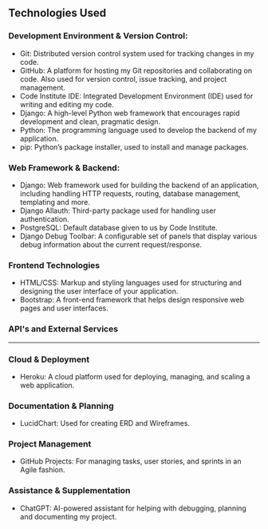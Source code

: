 ## Technologies Used

### **Development Environment & Version Control:**

- Git: Distributed version control system used for tracking changes in my code.
- GitHub: A platform for hosting my Git repositories and collaborating on code. Also used for version control, issue tracking, and project management.
- Code Institute IDE: Integrated Development Environment (IDE) used for writing and editing my code.
- Django: A high-level Python web framework that encourages rapid development and clean, pragmatic design.
- Python: The programming language used to develop the backend of my application.
- pip: Python’s package installer, used to install and manage packages.

### **Web Framework & Backend:**

- Django: Web framework used for building the backend of an application, including handling HTTP requests, routing, database management, templating and more.
- Django Allauth: Third-party package used for handling user authentication.
- PostgreSQL: Default database given to us by Code Institute.
- Django Debug Toolbar: A configurable set of panels that display various debug information about the current request/response.

### **Frontend Technologies**

- HTML/CSS: Markup and styling languages used for structuring and designing the user interface of your application.
- Bootstrap: A front-end framework that helps design responsive web pages and user interfaces.

### **API's and External Services**

--------------------------

### **Cloud & Deployment**

- Heroku: A cloud platform used for deploying, managing, and scaling a web application.

### **Documentation & Planning**

- LucidChart: Used for creating ERD and Wireframes.

### **Project Management**

- GitHub Projects: For managing tasks, user stories, and sprints in an Agile fashion.

### **Assistance & Supplementation**

- ChatGPT: AI-powered assistant for helping with debugging, planning and documenting my project.